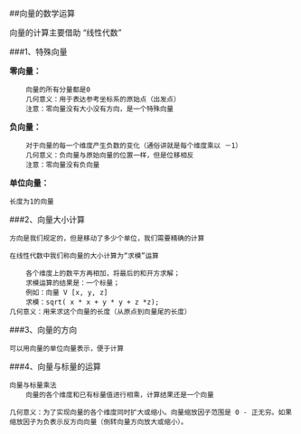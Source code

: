 ##向量的数学运算

向量的计算主要借助 “线性代数”

###1、特殊向量

**零向量：**
``` 
    向量的所有分量都是0
    几何意义：用于表达参考坐标系的原始点（出发点）
    注意：零向量没有大小没有方向，是一个特殊向量
```
**负向量：**
```
    对于向量的每一个维度产生负数的变化（通俗讲就是每个维度乘以 －1）
    几何意义：负向量与原始向量的位置一样，但是位移相反
    注意：零向量没有负向量
```
**单位向量：**

    长度为1的向量

###2、向量大小计算

    方向是我们规定的，但是移动了多少个单位，我们需要精确的计算
    
    在线性代数中我们称向量的大小计算为“求模”运算

        各个维度上的数平方再相加，将最后的和开方求解；
        求模运算的结果是：一个标量；
        例如：向量 V [x, y, z]
        求模：sqrt( x * x + y * y + z *z);
    几何意义：用来求这个向量的长度（从原点到向量尾的长度）

###3、向量的方向

    可以用向量的单位向量表示，便于计算

###4、向量与标量的运算

    向量与标量乘法
        向量的各个维度和已有标量值进行相乘，计算结果还是一个向量

    几何意义：为了实现向量的各个维度同时扩大或缩小。向量缩放因子范围是 0 - 正无穷。如果缩放因子为负表示反方向向量（倒转向量方向放大或缩小）。
